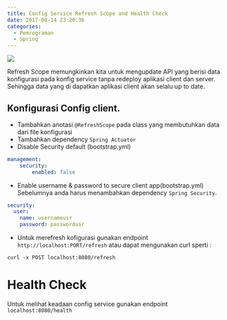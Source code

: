 ```yaml
---
title: Config Service Refresh Scope and Health Check
date: 2017-08-14 23:20:36
categories:
  - Pemrograman
  - Spring
---
```


![](https://stocklogos-pd.s3.amazonaws.com/styles/logo-medium-alt/logos/image/1398937767-b70129ba6592929d32c0337c3eea2880.png?itok=NBZRaOhz)

  
Refresh Scope memungkinkan kita untuk mengupdate API yang berisi data konfigurasi pada konfig service tanpa redeploy aplikasi client dan server. Sehingga data yang di dapatkan aplikasi client akan selalu up to date. 

## Konfigurasi Config client.

- Tambahkan anotasi `@RefreshScope` pada class yang membutuhkan data dari file konfigurasi
- Tambahkan dependency `Spring Actuator`
- Disable Security default (bootstrap.yml)

```yml
management:
    security:
        enabled: false
```
- Enable username & password to secure client app(bootstrap.yml)
Sebelumnya anda harus menambahkan dependency `Spring Security`.

```yml
security:
  user:
    name: usernameusr
    password: passwordusr
```
- Untuk merefresh kofigurasi gunakan endpoint `http://localhost:PORT/refresh` atau dapat mengunakan curl sperti :

```
curl -x POST localhost:8080/refresh
```

# Health Check

Untuk melihat keadaan config service gunakan endpoint `localhost:8080/health`
